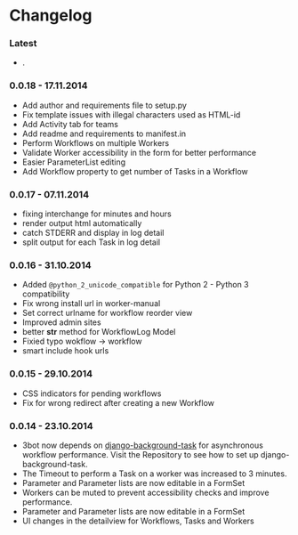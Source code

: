 # Changelog


### Latest

* .


### 0.0.18 - 17.11.2014

* Add author and requirements file to setup.py
* Fix template issues with illegal characters used as HTML-id
* Add Activity tab for teams
* Add readme and requirements to manifest.in
* Perform Workflows on multiple Workers
* Validate Worker accessibility in the form for better performance
* Easier ParameterList editing
* Add Workflow property to get number of Tasks in a Workflow


### 0.0.17 - 07.11.2014

*   fixing interchange for minutes and hours
*   render output html automatically
*   catch STDERR and display in log detail
*   split output for each Task in log detail


### 0.0.16 - 31.10.2014

*   Added `@python_2_unicode_compatible` for Python 2 - Python 3 compatibility
*   Fix wrong install url in worker-manual
*   Set correct urlname for workflow reorder view
*   Improved admin sites
*   better __str__ method for WorkflowLog Model
*   Fixied typo wokflow -> workflow
*   smart include hook urls


### 0.0.15 - 29.10.2014

*    CSS indicators for pending workflows
*    Fix for wrong redirect after creating a new Workflow


### 0.0.14 - 23.10.2014

*    3bot now depends on [django-background-task](https://github.com/lilspikey/django-background-task) for asynchronous workflow performance. Visit the Repository to see how to set up django-background-task.
*    The Timeout to perform a Task on a worker was increased to 3 minutes.
*    Parameter and Parameter lists are now editable in a FormSet
*    Workers can be muted to prevent accessibility checks and improve performance.
*    Parameter and Parameter lists are now editable in a FormSet
*    UI changes in the detailview for Workflows, Tasks and Workers
